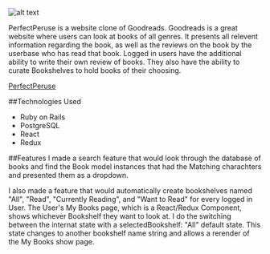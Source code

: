 ![alt text](https://perfectperuse.herokuapp.com/assets/perfectperuse-617501f2d58eebf0f075cddbecf85e0bdea22542dc1a381cd0fbb65fcfc7be3c.png "PerfectPeruse")


PerfectPeruse is a website clone of Goodreads. Goodreads is a great website where users can look at books of all genres. It presents all relevent information regarding the book, as well as the reviews on the book by the userbase who has read that book. Logged in users have the additional ability to write their own review of books. They also have the 
ability to curate Bookshelves to hold books of their choosing. 

[PerfectPeruse](https://perfectperuse.herokuapp.com/#/)


##Technologies Used
* Ruby on Rails
* PostgreSQL
* React
* Redux


##Features 
I made a search feature that would look through the database of books and find 
the Book model instances that had the Matching charachters and presented them as a 
dropdown.

I also made a feature that would automatically create bookshelves named "All", "Read", "Currently Reading", and "Want to Read" for every logged in User. The User's My Books page, which is a React/Redux Component, shows whichever Bookshelf they want to look at. I do the switching between the internat state with a  selectedBookshelf: "All" default state. This state changes to another bookshelf name string and allows a rerender of the 
My Books show page.








